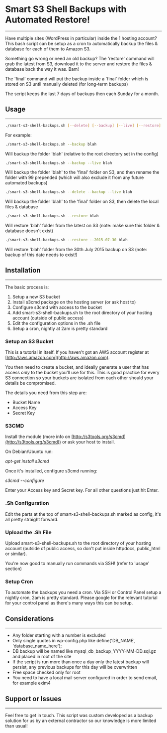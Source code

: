 # Smart S3 Shell Backups with Automated Restore!
---

Have multiple sites (WordPress in particular) inside the 1 hosting account? This bash script can be setup as a cron to automatically backup the files & database for each of them to Amazon S3.

Something go wrong or need an old backup? The 'restore' command will grab the latest from S3, download it to the server and restore the files & database back the way it was. Bam!

The 'final' command will put the backup inside a 'final' folder which is stored on S3 until manually deleted (for long-term backups)

The script keeps the last 7 days of backups then each Sunday for a month.

## Usage
---

```bash
./smart-s3-shell-backups.sh [--delete] [--backup] [--live] [--restore] [--version date]
```

For example:

```bash
./smart-s3-shell-backups.sh --backup blah
```

Will backup the folder 'blah' (relative to the root directory set in the config)

```bash
./smart-s3-shell-backups.sh --backup --live blah
```

Will backup the folder 'blah' to the 'final' folder on S3, and then rename the folder with 99 prepended (which will also exclude it from any future automated backups)

```bash
./smart-s3-shell-backups.sh --delete --backup --live blah
```

Will backup the folder 'blah' to the 'final' folder on S3, then delete the local files & database

```bash
./smart-s3-shell-backups.sh --restore blah
```

Will restore 'blah' folder from the latest on S3 (note: make sure this folder & database doesn't exist)

```bash
./smart-s3-shell-backups.sh --restore --2015-07-30 blah
```

Will restore 'blah' folder from the 30th July 2015 backup on S3 (note: backup of this date needs to exist!)


## Installation
---
The basic process is:

1. Setup a new S3 bucket
2. Install s3cmd package on the hosting server (or ask host to)
3. Configure s3cmd with access to the bucket
4. Add smart-s3-shell-backups.sh to the root directory of your hosting account (outside of public access)
5. Edit the configuration options in the .sh file
6. Setup a cron, nightly at 2am is pretty standard

### Setup an S3 Bucket

This is a tutorial in itself. If you haven't got an AWS account register at [http://aws.amazon.com](http://aws.amazon.com).

You then need to create a bucket, and ideally generate a user that has access *only* to the bucket you'll use for this. This is good practice for every S3 connection so your buckets are isolated from each other should your details be compromised.

The details you need from this step are:

- Bucket Name
- Access Key
- Secret Key


### S3CMD

Install the module (more info on [http://s3tools.org/s3cmd](http://s3tools.org/s3cmd)) or ask your host to install.

On Debian/Ubuntu run:

*apt-get install s3cmd*

Once it's installed, configure s3cmd running:

*s3cmd --configure*

Enter your Access key and Secret key. For all other questions just hit Enter.

### .Sh Configuration

Edit the parts at the top of smart-s3-shell-backups.sh marked as config, it's all pretty straight forward.

### Upload the .Sh File

Upload smart-s3-shell-backups.sh to the root directory of your hosting account (outside of public access, so don't put inside httpdocs, public_html or similar).

You're now good to manually run commands via SSH! (refer to 'usage' section)

### Setup Cron

To automate the backups you need a cron. Via SSH or Control Panel setup a nightly cron, 2am is pretty standard. Please google for the relevant tutorial for your control panel as there's many ways this can be setup.

## Considerations
---

- Any folder starting with a number is excluded
- Only single quotes in wp-config.php like define('DB_NAME', 'database_name_here');
- DB backup will be named like mysql_db_backup_YYYY-MM-DD.sql.gz and placed in root of the site
- If the script is run more than once a day only the latest backup will persist, any previous backups for this day will be overwritten
- Free space checked only for root
- You need to have a local mail server configured in order to send email, for example exim4

## Support or Issues
---
Feel free to get in touch. This script was custom developed as a backup solution for us by an external contractor so our knowledge is more limited than usual!